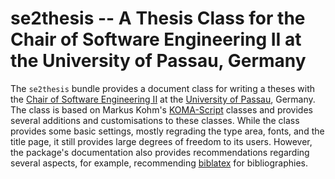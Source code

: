 # se2thesis -- A Thesis Class for the Chair of Software Engineering II at the University of Passau, Germany

The `se2thesis` bundle provides a document class for writing a theses with the
[Chair of Software Engineering II](https://www.fim.uni-passau.de/en/chair-for-software-engineering-ii/)
at the [University of Passau](https://www.uni-passau.de), Germany.
The class is based on Markus Kohm's
[KOMA-Script](https://ctan.org/pkg/koma-script) classes and provides several
additions and customisations to these classes.
While the class provides some basic settings, mostly regrading the type area,
fonts, and the title page, it still provides large degrees of freedom to its
users.
However, the package's documentation also provides recommendations regarding
several aspects, for example, recommending
[biblatex](https://ctan.org/pkg/biblatex) for bibliographies.
